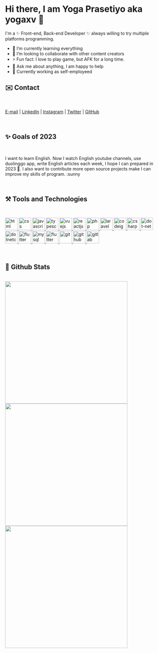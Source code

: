 # Hi there, I am Yoga Prasetiyo aka yogaxv 👋

<style>
  .right {
    float: right;
  }

  .technologies > a > img {
    height: 40px;
    width: 40px;
  }
</style>

I'm a ✨ Front-end, Back-end Developer ✨  always willing to try multiple platforms programming.

- 🌱 I’m currently learning everything
- 👯 I’m looking to collaborate with other content creators
- ⚡ Fun fact: I love to play game, but AFK for a long time.
- 💬 Ask me about anything, I am happy to help
- 💼 Currently working as self-employeed


## ✉️ Contact

<br />

[E-mail](mailto:yoga.xv@gmail.com) | [LinkedIn](https://www.linkedin.com/in/yogaxv) | [Instagram](https://www.instagram.com/sudip._.mondal/) | [Twitter](https://twitter.com/yogaxv) | [GitHub](https://github.com/yogaxv)

<br />

## ✨ Goals of 2023

<br />

I want to learn English. Now I watch English youtube channels, use duolinggo app, write English articles each week, I hope I can prepared in 2023 💪. I also want to contribute more open source projects make I can improve my skills of program. :sunny

<br />

## ⚒️ Tools and Technologies

<br />


<p class="technologies left">
  <a href="https://www.w3.org/html/" target="_blank" title="html">
    <img src="https://cdn.jsdelivr.net/gh/devicons/devicon/icons/html5/html5-original.svg" alt="html" />
  </a>
  <a href="https://www.w3.org/Style/CSS/" target="_blank" title="css">
    <img src="https://cdn.jsdelivr.net/gh/devicons/devicon/icons/css3/css3-original.svg" alt="css"/>
  </a>
  <a href="https://developer.mozilla.org/en-US/docs/Web/JavaScript" target="_blank" title="javascript">
    <img src="https://cdn.jsdelivr.net/gh/devicons/devicon/icons/javascript/javascript-original.svg" alt="javascript"/>
  </a>
  <a href="https://www.typescriptlang.org" target="_blank" title="typescript">
    <img src="https://cdn.jsdelivr.net/gh/devicons/devicon/icons/typescript/typescript-original.svg" alt="typescript"/>
  </a>
  <a href="https://www.vuejs.org" target="_blank" title="vuejs">
    <img src="https://cdn.jsdelivr.net/gh/devicons/devicon/icons/vuejs/vuejs-original.svg" alt="vuejs"/>
  </a>
  <a href="https://www.reactjs.org" target="_blank" title="reactjs">
    <img src="https://cdn.jsdelivr.net/gh/devicons/devicon/icons/react/react-original.svg" alt="reactjs"/>
  </a>
  <a href="https://www.php.net" target="_blank" title="php">
    <img src="https://cdn.jsdelivr.net/gh/devicons/devicon/icons/php/php-original.svg" alt="php"/>
  </a>
  <a href="https://www.laravel.net" target="_blank" title="laravel">
    <img src="https://cdn.jsdelivr.net/gh/devicons/devicon/icons/laravel/laravel-plain.svg" alt="laravel" />
  </a>
  <a href="https://www.codeigniter.net" target="_blank" title="codeigniter">
    <img src="https://cdn.jsdelivr.net/gh/devicons/devicon/icons/codeigniter/codeigniter-plain.svg" alt="codeigniter"/>
  </a>
  <a href="https://docs.microsoft.com/en-us/dotnet/csharp" target="_blank" title="csharp">
    <img src="https://cdn.jsdelivr.net/gh/devicons/devicon/icons/csharp/csharp-original.svg" alt="csharp"/>
  </a>
  <a href="https://dotnet.microsoft.com" target="_blank" title="dot-net">
    <img src="https://cdn.jsdelivr.net/gh/devicons/devicon/icons/dot-net/dot-net-original.svg" alt="dot-net"/>
  </a>
  <a href="https://dotnet.microsoft.com" target="_blank" title="dotnetcore">
    <img src="https://cdn.jsdelivr.net/gh/devicons/devicon/icons/dotnetcore/dotnetcore-original.svg" alt="dotnetcore"/>
  </a>
  <a href="https://www.flutter.dev" target="_blank" title="flutter">
    <img src="https://cdn.jsdelivr.net/gh/devicons/devicon/icons/flutter/flutter-original.svg" alt="flutter"/>
  </a>
  <a href="https://www.mysql.com/" target="_blank" title="mysql">
    <img src="https://cdn.jsdelivr.net/gh/devicons/devicon/icons/mysql/mysql-original.svg" alt="mysql"/>
  </a>
  <a href="https://www.microsoft.com/en-us/sql-server/sql-server-2019" target="_blank" title="flutter">
    <img src="https://cdn.jsdelivr.net/gh/devicons/devicon/icons/microsoftsqlserver/microsoftsqlserver-plain.svg" alt="flutter"/>
  </a>
  <a href="https://www.git-scm.com" target="_blank" title="git">
    <img src="https://cdn.jsdelivr.net/gh/devicons/devicon/icons/git/git-original.svg" alt="git"/>
  </a>
  <a href="https://www.github.com" target="_blank" title="github">
    <img src="https://cdn.jsdelivr.net/gh/devicons/devicon/icons/github/github-original.svg" alt="github"/>
  </a>
  <a href="https://www.gitlab.com" target="_blank" title="gitlab">
    <img src="https://cdn.jsdelivr.net/gh/devicons/devicon/icons/gitlab/gitlab-original.svg" alt="gitlab"/>
  </a>
</p>

<br />

## 🧭 Github Stats

<br />

<a href="https://github.com/anuraghazra/github-readme-stats" title="Go to Source">
    <img  width=396 src="https://github-readme-stats.vercel.app/api?username=yogaxv&theme=dark&show_icons=true&langs_count=20&theme=highcontrast&layout=compact&custom_title=Most used languages on GitHub"/>
  </a>

  <a href="https://github.com/anuraghazra/github-readme-stats" title="Go to Source">
    <img  width=396 src="https://github-readme-streak-stats.herokuapp.com/?user=yogaxv&theme=vue-dark&hide_border=true"/>
  </a>

  <a href="https://github.com/anuraghazra/github-readme-stats" title="Go to Source">
    <img  width=396 src="https://github-readme-stats.vercel.app/api/top-langs/?username=yogaxv&theme=vue-dark&show_icons=true&hide_border=true&layout=compact"/>
  </a>
